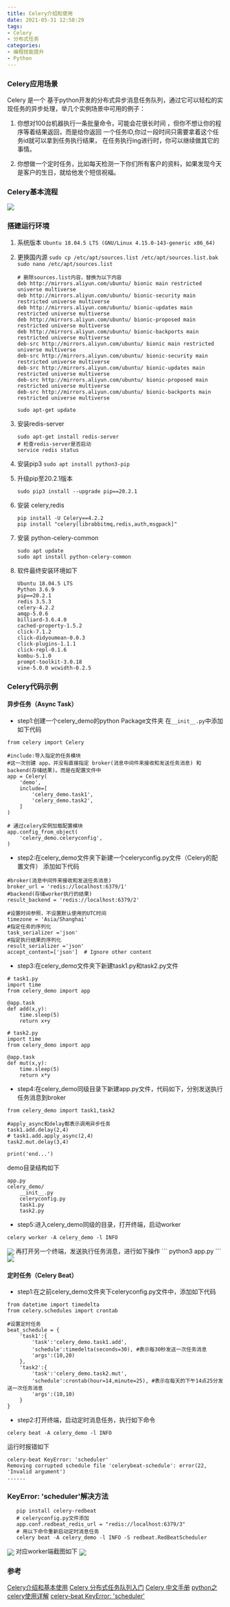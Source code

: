 ```yaml
---
title: Celery介绍和使用
date: 2021-05-31 12:58:29
tags: 
- Celery 
- 分布式任务
categories: 
- 编程技能提升 
- Python
---
```

### Celery应用场景
Celery 是一个 基于python开发的分布式异步消息任务队列，通过它可以轻松的实现任务的异步处理，举几个实例场景中可用的例子：

1. 你想对100台机器执行一条批量命令，可能会花很长时间 ，但你不想让你的程序等着结果返回，而是给你返回 一个任务ID,你过一段时间只需要拿着这个任务id就可以拿到任务执行结果， 在任务执行ing进行时，你可以继续做其它的事情。 

2. 你想做一个定时任务，比如每天检测一下你们所有客户的资料，如果发现今天 是客户的生日，就给他发个短信祝福。

   <!--more-->

### Celery基本流程
<img src="/images/celery/Celery执行流程图.jpg" align="center">

### 搭建运行环境
1. 系统版本
   `Ubuntu 18.04.5 LTS (GNU/Linux 4.15.0-143-generic x86_64)`

2. 更换国内源
   `sudo cp /etc/apt/sources.list /etc/apt/sources.list.bak`
   `sudo nano /etc/apt/sources.list`
   ```
   # 删除sources.list内容，替换为以下内容
   deb http://mirrors.aliyun.com/ubuntu/ bionic main restricted universe multiverse
   deb http://mirrors.aliyun.com/ubuntu/ bionic-security main restricted universe multiverse
   deb http://mirrors.aliyun.com/ubuntu/ bionic-updates main restricted universe multiverse
   deb http://mirrors.aliyun.com/ubuntu/ bionic-proposed main restricted universe multiverse
   deb http://mirrors.aliyun.com/ubuntu/ bionic-backports main restricted universe multiverse
   deb-src http://mirrors.aliyun.com/ubuntu/ bionic main restricted universe multiverse
   deb-src http://mirrors.aliyun.com/ubuntu/ bionic-security main restricted universe multiverse
   deb-src http://mirrors.aliyun.com/ubuntu/ bionic-updates main restricted universe multiverse
   deb-src http://mirrors.aliyun.com/ubuntu/ bionic-proposed main restricted universe multiverse
   deb-src http://mirrors.aliyun.com/ubuntu/ bionic-backports main restricted universe multiverse
   ```
   `sudo apt-get update`

3. 安装redis-server
   ```
   sudo apt-get install redis-server 
   # 检查redis-server是否启动
   service redis status
   ```

4. 安装pip3
   `sudo apt install python3-pip`

5. 升级pip至20.2.1版本

   `sudo pip3 install --upgrade pip==20.2.1`

6. 安装 celery,redis
   ```
   pip install -U Celery==4.2.2
   pip install "celery[librabbitmq,redis,auth,msgpack]"
   ```

7. 安装 python-celery-common
   ```
   sudo apt update
   sudo apt install python-celery-common
   ```

8. 软件最终安装环境如下
   ```
   Ubuntu 18.04.5 LTS
   Python 3.6.9 
   pip==20.2.1
   redis 3.5.3
   celery-4.2.2
   amqp-5.0.6 
   billiard-3.6.4.0 
   cached-property-1.5.2 
   click-7.1.2 
   click-didyoumean-0.0.3 
   click-plugins-1.1.1 
   click-repl-0.1.6
   kombu-5.1.0 
   prompt-toolkit-3.0.18 
   vine-5.0.0 wcwidth-0.2.5
   ```

### Celery代码示例

#### 异步任务（Async Task）
- step1:创建一个celery_demo的python Package文件夹 在`__init__.py`中添加如下代码
```
from celery import Celery

#include:导入指定的任务模块
#这一次创建 app，并没有直接指定 broker(消息中间件来接收和发送任务消息) 和 backend(存储结果)。而是在配置文件中
app = Celery(
    'demo',
    include=[
        'celery_demo.task1',
        'celery_demo.task2',
    ]
)

# 通过celery实例加载配置模块
app.config_from_object(
    'celery_demo.celeryconfig',
)
```
- step2:在celery_demo文件夹下新建一个celeryconfig.py文件（Celery的配置文件） 添加如下代码
```
#broker(消息中间件来接收和发送任务消息)
broker_url = 'redis://localhost:6379/1'
#backend(存储worker执行的结果)
result_backend = 'redis://localhost:6379/2'

#设置时间参照，不设置默认使用的UTC时间
timezone = 'Asia/Shanghai'
#指定任务的序列化
task_serializer ='json'
#指定执行结果的序列化
result_serializer ='json'
accept_content=['json']  # Ignore other content
```
- step3:在celery_demo文件夹下新建task1.py和task2.py文件
```
# task1.py
import time
from celery_demo import app

@app.task
def add(x,y):
    time.sleep(5)
    return x+y
```
```
# task2.py
import time
from celery_demo import app

@app.task
def mut(x,y):
    time.sleep(5)
    return x*y
```
- step4:在celery_demo同级目录下新建app.py文件，代码如下，分别发送执行任务消息到broker
```
from celery_demo import task1,task2

#apply_async和delay都表示调用异步任务
task1.add.delay(2,4)
# task1.add.apply_async(2,4)
task2.mut.delay(3,4)

print('end...')
```
demo目录结构如下
```
app.py
celery_demo/
    __init__.py
    celeryconfig.py
    task1.py
    task2.py
```
- step5:进入celery_demo同级的目录，打开终端，启动worker
```
celery worker -A celery_demo -l INFO
```
<img src="/images/celery/Celery_worker.png" align="center">
再打开另一个终端，发送执行任务消息，进行如下操作
```
python3 app.py
```
<img src="/images/celery/Celery_worker_run.png" align="center">

#### 定时任务（Celery Beat）
- step1:在之前celery_demo文件夹下celeryconfig.py文件中，添加如下代码
```
from datetime import timedelta
from celery.schedules import crontab

#设置定时任务
beat_schedule = {
    'task1':{
        'task':'celery_demo.task1.add',
        'schedule':timedelta(seconds=30), #表示每30秒发送一次任务消息
        'args':(10,20)
    },
    'task2':{
        'task':'celery_demo.task2.mut',
        'schedule':crontab(hour=14,minute=25), #表示在每天的下午14点25分发送一次任务消息
        'args':(10,10)
    }
}
```
- step2:打开终端，启动定时消息任务，执行如下命令
```
celery beat -A celery_demo -l INFO
```
运行时报错如下
```
celery-beat KeyError: 'scheduler'
Removing corrupted schedule file 'celerybeat-schedule': error(22, 'Invalid argument')
......
```

### KeyError: 'scheduler'解决方法
```
   pip install celery-redbeat
   # celeryconfig.py文件添加
   app.conf.redbeat_redis_url = "redis://localhost:6379/3"
   # 用以下命令重新启动定时消息任务
   celery beat -A celery_demo -l INFO -S redbeat.RedBeatScheduler
```
<img src="/images/celery/beat.png" align="center">
对应worker端截图如下
<img src="/images/celery/beat_worker.png" align="center">

### 参考
[Celery介绍和基本使用](https://zhuanlan.zhihu.com/p/64595171)
[Celery 分布式任务队列入门](https://www.cnblogs.com/chenice/p/6918435.html)
[Celery 中文手册](https://www.celerycn.io/ru-men/celery-jian-jie)
[python之celery使用详解](https://www.cnblogs.com/cwp-bg/p/8759638.html)
[celery-beat KeyError: 'scheduler'](https://www.debugcn.com/en/article/39785884.html)

